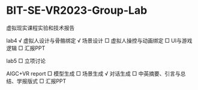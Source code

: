# BIT-SE-VR2023-Group-Lab
虚拟现实课程实验和技术报告

lab4
√ 虚拟人设计与骨骼绑定
√ 场景设计
□ 虚拟人操控与动画绑定
□ UI与游戏逻辑
□ 汇报PPT

lab5
□ 立项讨论

AIGC+VR report
□ 模型生成
□ 场景生成
√ 对话生成
□ 中英摘要、引言与总结、学报版式
□ 汇报PPT
